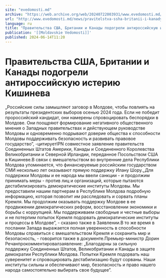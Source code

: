 ```yaml
---
site: "evedomosti.md"
archive: "https://web.archive.org/web/20240722003931/www.evedomosti.md/news/pravitelstva-ssha-britanii-i-kanady-podogreli-antirossijskuy"
url: "http://www.evedomosti.md/news/pravitelstva-ssha-britanii-i-kanady-podogreli-antirossijskuy"
language: ru
title: "Правительства США, Британии и Канады подогрели антироссийскую истерию Кишинева"
publication: '[[Moldavskie Vedomosti]]'
published: 2024-06-14T11:20
---
```


# Правительства США, Британии и Канады подогрели антироссийскую истерию Кишинева

„Российские силы замышляют заговор в Молдове, чтобы повлиять на результаты президентских выборов осенью 2024 года. Если не победит пророссийский кандидат, они намерены спровоцировать беспорядки в Молдове. Они поощряют формирование негативного общественного мнения о Западных правительствах и действующем руководстве Молдовы и одновременно подрывают доверие общества к способности Молдовы поддерживать безопасность и развивать правовое государство”, -цитируетIPN совместное заявление правительств Соединенных Штатов Америки, Канады и Соединенного Королевства Великобритании и Северной Ирландии, переданное Посольством США в Кишиневе.В связи с вмешательством во внутренние дела Республики Молдова упоминается, что финансируемые российским государством СМИ несколько лет оказывают прямую поддержку Илану Шору.„Для поддержки Молдовы и ее народа мы ввели санкции - и продолжим принимать меры - против лиц и организаций, которые пытаются дестабилизировать демократические институты Молдовы. Мы предоставили нашим партнерам в Республике Молдова подробную информацию, которая позволит им расследовать и сорвать планы Кремля. Мы продолжим оказывать поддержку Молдове в ее продвижении демократических реформ, восстановлении экономики и борьбы с коррупцией. Мы поддерживаем свободные и честные выборы и не потерпим попыток Кремля подорвать демократические институты и процессы в Молдове”, - сказано также в Заявлении.В то же время в послании Запада выражается полная уверенность в способности Молдовы справиться с вмешательством Кремля и сохранить мир и безопасность, - говорится также в документе.Премьер-министр Дорин Речанпрокомментировалзаявление: „Благодарны за сильную поддержку Соединенных Штатов, Великобритании и Канады в защите демократии Республики Молдова. Попытки Кремля подорвать наш суверенитет и спровоцировать дестабилизацию будут сорваны. Наши институты сильны и обеспечивают мир, безопасность и право нашего народа самостоятельно выбирать свое будущее”.